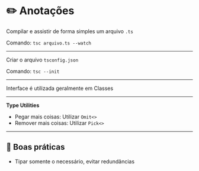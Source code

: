# :pencil2: Anotações

Compilar e assistir de forma simples um arquivo `.ts`

Comando: `tsc arquivo.ts --watch`

---

Criar o arquivo `tsconfig.json`

Comando: `tsc --init`

---

Interface é utilizada geralmente em Classes

---

**Type Utilities**

- Pegar mais coisas: Utilizar `Omit<>`
- Remover mais coisas: Utilizar `Pick<>`

---

## :notebook: Boas práticas

- Tipar somente o necessário, evitar redundâncias
